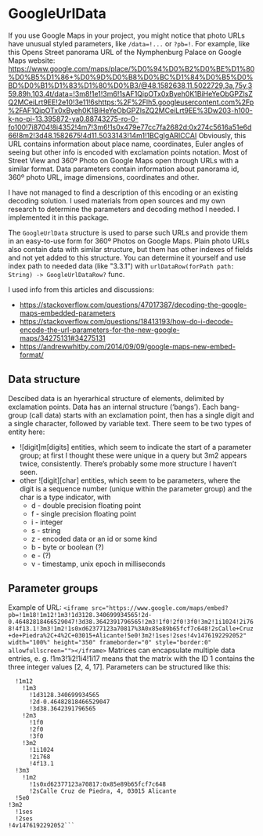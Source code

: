 # GoogleUrlData

If you use Google Maps in your project, you might notice that photo URLs have unusual styled parameters, like `/data=!...` or `?pb=!`. For example, like this Opens Street panorama URL of the Nymphenburg Palace on Google Maps website:
<https://www.google.com/maps/place/%D0%94%D0%B2%D0%BE%D1%80%D0%B5%D1%86+%D0%9D%D0%B8%D0%BC%D1%84%D0%B5%D0%BD%D0%B1%D1%83%D1%80%D0%B3/@48.1582638,11.5022729,3a,75y,359.89h,103.4t/data=!3m8!1e1!3m6!1sAF1QipOTx0xByeh0K1BiHeYeObGPZlsZQ2MCeiLrt9EE!2e10!3e11!6shttps:%2F%2Flh5.googleusercontent.com%2Fp%2FAF1QipOTx0xByeh0K1BiHeYeObGPZlsZQ2MCeiLrt9EE%3Dw203-h100-k-no-pi-13.395872-ya0.88743275-ro-0-fo100!7i8704!8i4352!4m7!3m6!1s0x479e77cc7fa2682d:0x274c5616a51e6d66!8m2!3d48.1582675!4d11.5033143!14m1!1BCgIgARICCAI>
Obviously, this URL contains information about place name, coordinates, Euler angles of seeing but other info is encoded with exclamation points notation.
Most of Street View and 360º Photo on Google Maps open through URLs with a similar format. Data parameters contain information about panorama id, 360º photo URL, image dimensions, coordinates and other.

I have not managed to find a description of this encoding or an existing decoding solution. I used materials from open sources and my own research to determine the parameters and decoding method I needed. I implemented it in this package.

The `GoogleUrlData` structure is used to parse such URLs and provide them in an easy-to-use form for 360º Photos on Google Maps.
Plain photo URLs also contain data with similar structure, but them has other indexes of fields and not yet added to this structure. You can determine it yourself and use index path to needed data (like "3.3.1") with `urlDataRow(forPath path: String) -> GoogleUrlDataRow?` func.  

I used info from this articles and discussions:
- <https://stackoverflow.com/questions/47017387/decoding-the-google-maps-embedded-parameters>
- <https://stackoverflow.com/questions/18413193/how-do-i-decode-encode-the-url-parameters-for-the-new-google-maps/34275131#34275131>
- <https://andrewwhitby.com/2014/09/09/google-maps-new-embed-format/>

## Data structure ##
Descibed data is an hyerarhical structure of elements, delimited by exclamation points. Data has an internal structure (‘bangs’). Each bang-group (call data) starts with an exclamation point, then has a single digit and a single character, followed by variable text. There seem to be two types of entity here:
* ![digit]m[digits] entities, which seem to indicate the start of a parameter group; at first I thought these were unique in a query but 3m2 appears twice, consistently. There’s probably some more structure I haven’t seen.
* other ![digit][char] entities, which seem to be parameters, where the digit is a sequence number (unique within the parameter group) and the char is a type indicator, with
	* d - double precision floating point
	* f - single precision floating point
	* i - integer
	* s - string
	* z - encoded data or an id or some kind
	* b - byte or boolean (?)
	* e - (?)
	* v - timestamp, unix epoch in milliseconds

## Parameter groups ##
Example of URL: ```<iframe src="https://www.google.com/maps/embed?pb=!1m18!1m12!1m3!1d3128.340699934565!2d-0.46482818466529047!3d38.3642391796565!2m3!1f0!2f0!3f0!3m2!1i1024!2i768!4f13.1!3m3!1m2!1s0xd62377123a70817%3A0x85e89b65fcf7c648!2sCalle+Cruz+de+Piedra%2C+4%2C+03015+Alicante!5e0!3m2!1ses!2ses!4v1476192292052" width="100%" height="350" frameborder="0" style="border:0" allowfullscreen=""></iframe>```
Matrices can encapsulate multiple data entries, e. g. !1m3!1i2!1i4!1i17 means that the matrix with the ID 1 contains the three integer values [2, 4, 17].
Parameters can be structured like this:

```!1m18
  !1m12
    !1m3
      !1d3128.340699934565
      !2d-0.46482818466529047
      !3d38.3642391796565
    !2m3
      !1f0
      !2f0
      !3f0
    !3m2
      !1i1024
      !2i768
      !4f13.1
  !3m3
    !1m2
      !1s0xd62377123a70817:0x85e89b65fcf7c648
      !2sCalle Cruz de Piedra, 4, 03015 Alicante
  !5e0
!3m2
  !1ses
  !2ses
!4v1476192292052```
